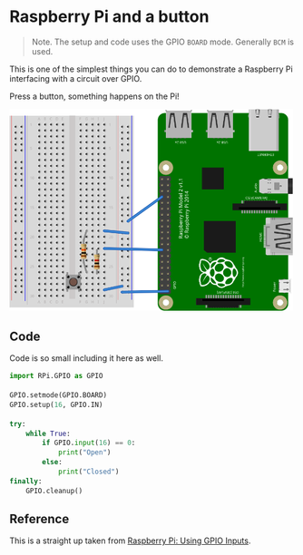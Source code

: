 # Raspberry Pi and a button

> Note. The setup and code uses the GPIO `BOARD` mode. Generally `BCM` is used.

This is one of the simplest things you can do to demonstrate a Raspberry Pi interfacing with a circuit over GPIO.

Press a button, something happens on the Pi!

<img src="rpi_button.svg" alt="Example circuit" style="width: 500px"/>

## Code

Code is so small including it here as well.

```python
import RPi.GPIO as GPIO

GPIO.setmode(GPIO.BOARD)
GPIO.setup(16, GPIO.IN)

try:
    while True:
        if GPIO.input(16) == 0:
            print("Open")
        else:
            print("Closed")
finally:
    GPIO.cleanup()
```

## Reference

This is a straight up taken from [Raspberry Pi: Using GPIO Inputs](https://youtu.be/NAl-ULEattw).
